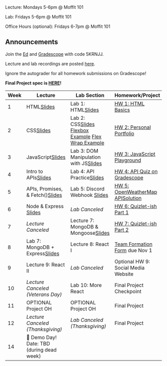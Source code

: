 Lecture: Mondays 5-6pm @ Moffit 101

Lab: Fridays 5-6pm @ Moffit 101

Office Hours (optional): Fridays 6-7pm @ Moffit 101

## Announcements
Join the [Ed](https://edstem.org/us/join/tyHBru) and [Gradescope](https://www.gradescope.com) with code 5KRNJJ.

Lecture and lab recordings are posted [here](https://drive.google.com/drive/folders/18AAj_mcM7uHmq2KWuVdHVI4kSRmp_WOj?usp=sharing).

Ignore the autograder for all homework submissions on Gradescope!

**Final Project spec is [HERE](#/hw/web/spec)!**

| Week | Lecture                                                                                                                               | Lab Section | Homework/Project |
|------|-----|-------|-------------|
| 1    | HTML[Slides](https://docs.google.com/presentation/d/1yn-vazOitq1sv8bdhDhS2NwQwJYMVNlrwgFbEfr30VM/edit?usp=sharing)     | Lab 1: HTML[Slides](https://docs.google.com/presentation/d/1__qgbZ8quPBOTlsgcXcf5AIWfBRUs-UrVX3Pc1m69HI/edit?usp=sharing)   | [HW 1: HTML Basics](#/hw/web/hw1)    |
| 2    | CSS[Slides](https://docs.google.com/presentation/d/1jca2ANy5hidaWA8h_0QcvY_biS4LpiAavqL01NDH9Mk/edit?usp=sharing)                              | Lab 2: CSS[Slides](https://docs.google.com/presentation/d/1ui-5rWP7jHs7qAFQeCzZFzpxk-JICk3fR3da8lSZZMA/edit?usp=sharing) [Flexbox Example](https://github.com/cubstart/flexbox-example-web-fa24?tab=readme-ov-file) [Flex Wrap Example](https://github.com/cubstart/media-query-example-web-fa24) | [HW 2: Personal Portfolio](#/hw/web/hw2) | | 3    | JavaScrip[Slides](https://docs.google.com/presentation/d/1sJccnIQNGRovMVt_jmMAsgpSYTNAzw8X3e-uQCR8R74/edit?usp=sharing) | Lab 3: DOM Manipulation with JS  | [HW 3: JavaScript Playground](#/hw/web/hw3)  |
| 3    | JavaScript[Slides](https://docs.google.com/presentation/d/1sJccnIQNGRovMVt_jmMAsgpSYTNAzw8X3e-uQCR8R74/edit?usp=sharing)     | Lab 3: DOM Manipulation with JS[Slides](https://docs.google.com/presentation/d/1re1sNZIo3o4n5_0wZaYPQzwSb6fpfZV9m6gt7XKctIc/edit?usp=sharing) | [HW 3: JavaScript Playground](#/hw/web/hw3) |
| 4    | Intro to APIs[Slides](https://docs.google.com/presentation/d/1QyL4odpId0gzcFZ083tsXG-40SpmlIRPmPzA1JWBeAI/edit?usp=sharing)     | Lab 4: API Practice[Slides](https://docs.google.com/presentation/d/1g19O8kMZV-wOKQfpwn5UyTpsDTHAl0cFc6HksT-yuuc/edit?usp=sharing) | [HW 4: API Quiz on Gradescope](https://www.gradescope.com/) |
| 5    | APIs, Promises, & Fetch()[Slides](https://docs.google.com/presentation/d/19D1FFOfUj_Tb7Zr-IzlOHtQ8Io_86loSJCKtQt-UuJg/edit?usp=sharing) | Lab 5: Discord Webhook [Slides](https://docs.google.com/presentation/d/1A_ymGl2HXuC-VBfbbiYibgRk-8eto6H-62aZmmUb5lU/edit?usp=sharing)  | [HW 5: OpenWeatherMap API](#/hw/web/hw5)[Solution](/assets/hw5/solution.js) |
| 6    | Node & Express [Slides](https://docs.google.com/presentation/d/1URRoR4jriF6frufPbL48j0KtExJ9R6M9G7vRcq7Fnck/edit?usp=sharing)    | _Lab Canceled_  | [HW 6: Quizlet-ish Part 1](#/hw/web/hw6) |
| 7    | _Lecture Canceled_   | Lecture 7: MongoDB & Mongoose[Slides](https://docs.google.com/presentation/d/1D4Pp0u8FqJRmhjWDidEt2CBLbKYatGa72XuloNwRsMk/edit#slide=id.g30ed85b834c_4_121)     | [HW 7: Quizlet-ish Part 2](#/hw/web/hw7) |
| 8    | Lab 7: MongoDB + Express[Slides](https://docs.google.com/presentation/d/1Xv5Ma74qOGWoay5gcZWTxBZ8f1VdD8etWbcoy12bsdQ/edit?usp=sharing)  | Lecture 8: React I  | [Team Formation Form](https://forms.gle/GiVVgM4Nm3u5sNog7) due Nov 1 
| 9    | Lecture 9: React II  | _Lab Canceled_  |  Optional HW 9: Social Media Website
| 10   | _Lecture Canceled (Veterans Day)_ | Lab 10: More React | Final Project Checkpoint |
| 11   | OPTIONAL Project OH  | OPTIONAL Project OH| Final Project |
| 12   | _Lecture Canceled (Thanksgiving)_      | _Lab Canceled (Thanksgiving)_| Final Project
| 14   | 🎉 Demo Day! Date: TBD (during dead week)  |